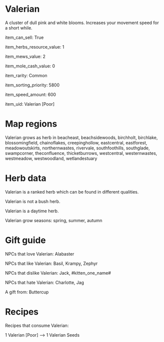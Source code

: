 # Valerian

A cluster of dull pink and white blooms. Increases your movement speed for a short while.

item_can_sell: True

item_herbs_resource_value: 1

item_mews_value: 2

item_mole_cash_value: 0

item_rarity: Common

item_sorting_priority: 5800

item_speed_amount: 600

item_uid: Valerian [Poor]

# Map regions

Valerian grows as herb in beacheast, beachsidewoods, birchholt, birchlake, blossomingfield, chainoflakes, creepinghollow, eastcentral, eastforest, meadowoutskirts, northernwastes, rivervale, southfoothills, southglade, swampcorner, theconfluence, thicketburrows, westcentral, westernwastes, westmeadow, westwoodland, wetlandestuary

# Herb data

Valerian is a ranked herb which can be found in different qualities.

Valerian is not a bush herb.

Valerian is a daytime herb.

Valerian grow seasons: spring, summer, autumn

# Gift guide

NPCs that love Valerian: Alabaster

NPCs that like Valerian: Basil, Krampy, Zephyr

NPCs that dislike Valerian: Jack, #kitten_one_name#

NPCs that hate Valerian: Charlotte, Jag

A gift from: Buttercup

# Recipes

Recipes that consume Valerian:

1 Valerian [Poor] --> 1 Valerian Seeds